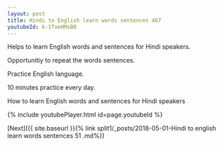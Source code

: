 ```yaml
---
layout: post
title: Hindi to English learn words sentences 467 
youtubeId: k-1TxeHMsB0
---
```

 
 
Helps to learn English words and sentences for Hindi speakers.

Opportunitiy to repeat the words sentences. 

Practice English language. 
 
10 minutes practice every day. 
 
How to learn English words and sentences for Hindi speakers 
 
{% include youtubePlayer.html id=page.youtubeId %}
 
 
[Next]({{ site.baseurl }}{% link  split1/_posts/2018-05-01-Hindi to english learn words sentences 51 .md%})
 
